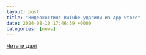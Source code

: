 ```yaml
---
layout: post
title: "Видеохостинг RuTube удалили из App Store"
date: 2024-08-10 17:46:59 +0000
categories: [news]
---
```


[Читати далі](https://www.svoboda.org/a/videohosting-rutube-udalili-iz-app-store/33073476.html)
